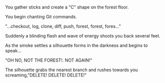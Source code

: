 You gather sticks and create a "C" shape on the forest floor. 

You begin chanting Git commands.

"...checkout, log, clone, diff, push, forest, forest, fores..."

Suddenly a blinding flash and wave of energy shoots you back several feet.

As the smoke settles a silhouette forms in the darkness and begins to speak...

"OH NO, NOT THE FOREST!. NOT AGAIN!"

The silhouette grabs the nearest branch and rushes towards you screaming,"DELETE! DELETE! DELETE!"

